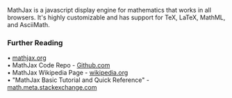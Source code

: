 MathJax is a javascript display engine for mathematics that works in all browsers. It's highly customizable and has support for TeX, LaTeX, MathML, and AsciiMath.

### Further Reading
• [mathjax.org](https://www.mathjax.org/)  
• MathJax Code Repo - [Github.com](https://github.com/mathjax/MathJax)  
• MathJax Wikipedia Page - [wikipedia.org](https://en.wikipedia.org/wiki/MathJax)  
• "MathJax Basic Tutorial and Quick Reference" - [math.meta.stackexchange.com](https://math.meta.stackexchange.com/questions/5020/mathjax-basic-tutorial-and-quick-reference)